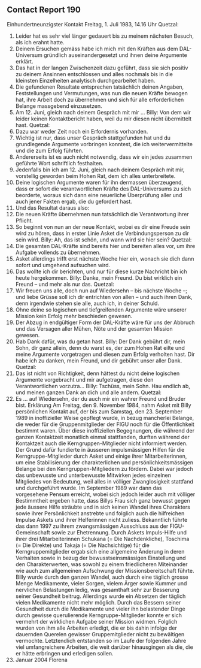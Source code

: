 ## Contact Report 190
Einhundertneunzigster Kontakt
Freitag, 1. Juli 1983, 14.16 Uhr
Quetzal:
1. Leider hat es sehr viel länger gedauert bis zu meinem nächsten Besuch, als ich erahnt hatte.
2. Deinem Ersuchen gemäss habe ich mich mit den Kräften aus dem DAL-Universum gründlich auseinandergesetzt und ihnen deine Argumente erklärt.
3. Das hat in der langen Zwischenzeit dazu geführt, dass sie sich positiv zu deinem Ansinnen entschlossen und alles nochmals bis in die kleinsten Einzelheiten analytisch durchgearbeitet haben.
4. Die gefundenen Resultate entsprechen tatsächlich deinen Angaben, Feststellungen und Vermutungen, was nun die neuen Kräfte bewogen hat, ihre Arbeit doch zu übernehmen und sich für alle erforderlichen Belange massgebend einzusetzen.
5. Am 12. Juni, gleich nach deinem Gespräch mit mir …
Billy:
Von dem wir leider keinen Kontaktbericht haben, weil du mir diesen nicht übermittelt hast.
Quetzal:
6. Dazu war weder Zeit noch ein Erfordernis vorhanden.
7. Wichtig ist nur, dass unser Gespräch stattgefunden hat und du grundlegende Argumente vorbringen konntest, die ich weitervermittelte und die zum Erfolg führten.
8. Andererseits ist es auch nicht notwendig, dass wir ein jedes zusammen geführte Wort schriftlich festhalten.
9. Jedenfalls bin ich am 12. Juni, gleich nach deinem Gespräch mit mir, vorstellig geworden beim Hohen Rat, dem ich alles unterbreitete.
10. Deine logischen Argumente waren für ihn dermassen überzeugend, dass er sofort die verantwortlichen Kräfte des DAL-Universums zu sich beorderte, woraus sich dann eine neuerliche Überprüfung aller und auch jener Fakten ergab, die du gefordert hast.
11. Und das Resultat daraus also:
12. Die neuen Kräfte übernehmen nun tatsächlich die Verantwortung ihrer Pflicht.
13. So beginnt von nun an der neue Kontakt, wobei es dir eine Freude sein wird zu hören, dass in erster Linie Asket die Verbindungsperson zu dir sein wird.
Billy:
Ah, das ist schön, und wann wird sie hier sein?
Quetzal:
14. Die gesamten DAL-Kräfte sind bereits hier und bereiten alles vor, um ihre Aufgabe vollends zu übernehmen.
15. Asket allerdings trifft erst nächste Woche hier ein, wonach sie dich dann sofort und umgehend aufsuchen wird.
16. Das wollte ich dir berichten, und nur für diese kurze Nachricht bin ich heute hergekommen.
Billy:
Danke, mein Freund. Du bist wirklich ein Freund – und mehr als nur das.
Quetzal:
17. Wir freuen uns alle, doch nun auf Wiedersehn – bis nächste Woche –; und liebe Grüsse soll ich dir entrichten von allen – und auch ihren Dank, denn irgendwie stehen sie alle, auch ich, in deiner Schuld.
18. Ohne deine so logischen und tiefgreifenden Argumente wäre unserer Mission kein Erfolg mehr beschieden gewesen.
19. Der Abzug in endgültiger Form der DAL-Kräfte wäre für uns der Abbruch und das Versagen aller Mühen, Nöte und der gesamten Mission gewesen.
20. Hab Dank dafür, was du getan hast.
Billy:
Der Dank gebührt dir, mein Sohn, dir ganz allein, denn du warst es, der zum Hohen Rat eilte und meine Argumente vorgetragen und diesen zum Erfolg verholten hast. Dir habe ich zu danken, mein Freund, und dir gebührt unser aller Dank.
Quetzal:
21. Das ist nicht von Richtigkeit, denn hättest du nicht deine logischen Argumente vorgebracht und mir aufgetragen, diese den Verantwortlichen vorzutra…
Billy:
Tschüss, mein Sohn. Hau endlich ab, und meinen ganzen Dank an dich und alle andern.
Quetzal:
22. Es … auf Wiedersehn, der du auch mir ein wahrer Freund und Bruder bist.
Erklärung
Am Freitag, den 9. November 1984, nahm Asket mit Billy persönlichen Kontakt auf, der bis zum Samstag, den 23. September 1989 in inoffizieller Weise gepflegt wurde, in bezug mancherlei Belange, die weder für die Gruppenmitglieder der FIGU noch für die Öffentlichkeit bestimmt waren. Über diese inoffiziellen Begegnungen, die während der ganzen Kontaktzeit monatlich einmal stattfanden, durften während der Kontaktzeit auch die Kerngruppen-Mitglieder nicht informiert werden. Der Grund dafür fundierte in äusseren impulsmässigen Hilfen für die Kerngruppe-Mitglieder durch Asket und einige ihrer Mitarbeiterinnen, um eine Stabilisierung der charakterlichen und persönlichkeitsmässigen Belange bei den Kerngruppen-Mitgliedern zu fördern. Dabei war jedoch das unbewusste und unterbewusste Mitwirken jedes einzelnen Mitgliedes von Bedeutung, weil alles in völliger Zwanglosigkeit stattfand und durchgeführt wurde. Im September 1989 war dann das vorgesehene Pensum erreicht, wobei sich jedoch leider auch mit völliger Bestimmtheit ergeben hatte, dass Billys Frau sich ganz bewusst gegen jede äussere Hilfe sträubte und in sich keinen Wandel ihres Charakters sowie ihrer Persönlichkeit anstrebte und folglich auch die hilfreichen Impulse Askets und ihrer Helferinnen nicht zuliess. Bekanntlich führte das dann 1997 zu ihrem zwangsmässigen Ausschluss aus der FIGU-Gemeinschaft sowie zur Ehetrennung.
Durch Askets Impuls-Hilfe und ihrer drei Mitarbeiterinnen Schukana (= Die Nachdenkliche), Toschima (= Die Direkte) und Takaja (= Die Nachsichtige) für die Kerngruppemitglieder ergab sich eine allgemeine Änderung in deren Verhalten sowie in bezug der bewusstseinsmässigen Einstellung und den Charakterwerten, was sowohl zu einem friedlicheren Miteinander wie auch zum allgemeinen Aufschwung der Missionsbereitschaft führte. Billy wurde durch den ganzen Wandel, auch durch eine täglich grosse Menge Medikamente, vieler Sorgen, vielem Ärger sowie Kummer und nervlichen Belastungen ledig, was gesamthaft sehr zur Besserung seiner Gesundheit beitrug. Allerdings wurde ein Absetzen der täglich vielen Medikamente nicht mehr möglich. Durch das Bessern seiner Gesundheit durch die Medikamente und vieler ihn belastender Dinge durch gewisse querulierende Kerngruppe-Mitglieder konnte er sich vermehrt der wirklichen Aufgabe seiner Mission widmen. Folglich wurden von ihm alle Arbeiten erledigt, die er bis dahin infolge der dauernden Querelen gewisser Gruppemitglieder nicht zu bewältigen vermochte. Letztendlich entstanden so im Laufe der folgenden Jahre viel umfangreichere Arbeiten, die weit darüber hinausgingen als die, die er hätte erbringen und erledigen sollen.
17. Januar 2004
Florena